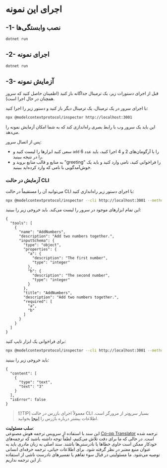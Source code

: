 <!--
CO_OP_TRANSLATOR_METADATA:
{
  "original_hash": "b97c5e77cede68533d7a92d0ce89bc0a",
  "translation_date": "2025-05-17T11:53:15+00:00",
  "source_file": "03-GettingStarted/05-sse-server/solution/dotnet/README.md",
  "language_code": "fa"
}
-->
# اجرای این نمونه

## -1- نصب وابستگی‌ها

```bash
dotnet run
```

## -2- اجرای نمونه

```bash
dotnet run
```

## -3- آزمایش نمونه

قبل از اجرای دستورات زیر، یک ترمینال جداگانه باز کنید (اطمینان حاصل کنید که سرور همچنان در حال اجرا است).

با اجرای سرور در یک ترمینال، یک ترمینال دیگر باز کنید و دستور زیر را اجرا کنید:

```bash
npx @modelcontextprotocol/inspector http://localhost:3001
```

این باید یک سرور وب با رابط بصری راه‌اندازی کند که به شما امکان آزمایش نمونه را می‌دهد.

پس از اتصال سرور:

- سعی کنید ابزارها را لیست کنید و `add` را با آرگومان‌های 2 و 4 اجرا کنید، باید عدد 6 را در نتیجه ببینید.
- به منابع و قالب منابع بروید و "greeting" را فراخوانی کنید، نامی وارد کنید و باید یک خوش‌آمدگویی با نامی که وارد کرده‌اید ببینید.

### آزمایش در حالت CLI

می‌توانید آن را مستقیماً در حالت CLI با اجرای دستور زیر راه‌اندازی کنید:

```bash 
npx @modelcontextprotocol/inspector --cli http://localhost:3001 --method tools/list
```

این تمام ابزارهای موجود در سرور را لیست می‌کند. باید خروجی زیر را ببینید:

```text
{
  "tools": [
    {
      "name": "AddNumbers",
      "description": "Add two numbers together.",
      "inputSchema": {
        "type": "object",
        "properties": {
          "a": {
            "description": "The first number",
            "type": "integer"
          },
          "b": {
            "description": "The second number",
            "type": "integer"
          }
        },
        "title": "AddNumbers",
        "description": "Add two numbers together.",
        "required": [
          "a",
          "b"
        ]
      }
    }
  ]
}
```

برای فراخوانی یک ابزار تایپ کنید:

```bash
npx @modelcontextprotocol/inspector --cli http://localhost:3001 --method tools/call --tool-name AddNumbers --tool-arg a=1 --tool-arg b=2
```

باید خروجی زیر را ببینید:

```text
{
  "content": [
    {
      "type": "text",
      "text": "3"
    }
  ],
  "isError": false
}
```

> ![!TIP]
> معمولاً اجرای بازرس در حالت CLI بسیار سریع‌تر از مرورگر است.
> اطلاعات بیشتر درباره بازرس را [اینجا](https://github.com/modelcontextprotocol/inspector) بخوانید.

**سلب مسئولیت**:  
این سند با استفاده از سرویس ترجمه هوش مصنوعی [Co-op Translator](https://github.com/Azure/co-op-translator) ترجمه شده است. در حالی که ما برای دقت تلاش می‌کنیم، لطفاً توجه داشته باشید که ترجمه‌های خودکار ممکن است حاوی خطاها یا نادرستی‌ها باشند. سند اصلی به زبان مادری باید به عنوان منبع معتبر در نظر گرفته شود. برای اطلاعات حیاتی، ترجمه حرفه‌ای انسانی توصیه می‌شود. ما مسئولیتی در قبال سوء تفاهم یا تفسیرهای نادرست ناشی از استفاده از این ترجمه نداریم.
